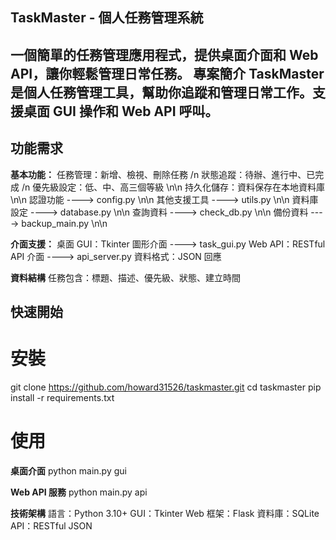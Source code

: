 TaskMaster - 個人任務管理系統
---
一個簡單的任務管理應用程式，提供桌面介面和 Web API，讓你輕鬆管理日常任務。
專案簡介
TaskMaster 是個人任務管理工具，幫助你追蹤和管理日常工作。支援桌面 GUI 操作和 Web API 呼叫。
---
## 功能需求 ##

**基本功能：**
任務管理：新增、檢視、刪除任務 /n
狀態追蹤：待辦、進行中、已完成 /n
優先級設定：低、中、高三個等級 \n\n
持久化儲存：資料保存在本地資料庫 \n\n
認證功能 ----> config.py \n\n
其他支援工具 ----> utils.py \n\n
資料庫設定 ----> database.py \n\n
查詢資料 ----> check_db.py \n\n
備份資料 ----> backup_main.py \n\n

**介面支援：**
桌面 GUI：Tkinter 圖形介面 ----> task_gui.py
Web API：RESTful API 介面 ----> api_server.py
資料格式：JSON 回應

**資料結構**
任務包含：標題、描述、優先級、狀態、建立時間

## 快速開始 ##

# 安裝
git clone https://github.com/howard31526/taskmaster.git
cd taskmaster
pip install -r requirements.txt

# 使用
**桌面介面**
python main.py gui

**Web API 服務**
python main.py api

**技術架構**
語言：Python 3.10+
GUI：Tkinter
Web 框架：Flask
資料庫：SQLite
API：RESTful JSON
